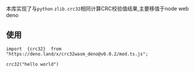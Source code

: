本库实现了与`python` `zlib.crc32`相同计算CRC校验值结果,主要移值于node web deno

## 使用

```
import  {crc32}  from "https://deno.land/x/crc32wasm_deno@v0.0.2/mod.ts.js";

crc32("hello world")
```
